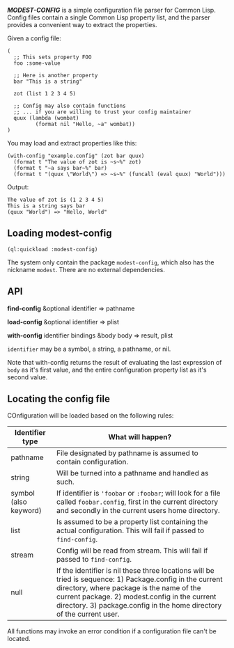***MODEST-CONFIG*** is a simple configuration file parser for Common Lisp. Config files contain a single Common Lisp property list, and the parser provides a convenient way to extract the properties.

Given a config file:

```
(
  ;; This sets property FOO
  foo :some-value

  ;; Here is another property
  bar "This is a string"

  zot (list 1 2 3 4 5)

  ;; Config may also contain functions
  ;; ... if you are willing to trust your config maintainer
  quux (lambda (wombat)
         (format nil "Hello, ~a" wombat))
)
```

You may load and extract properties like this:

```
(with-config "example.config" (zot bar quux)
  (format t "The value of zot is ~s~%" zot)
  (format t "~a says bar~%" bar)
  (format t "(quux \"World\") => ~s~%" (funcall (eval quux) "World")))
```

Output:

```
The value of zot is (1 2 3 4 5)
This is a string says bar
(quux "World") => "Hello, World"
```

## Loading modest-config

```
(ql:quickload :modest-config)
```

The system only contain the package `modest-config`, which also has the nickname `modest`. There are no external dependencies.

## API

**find-config** &optional identifier => pathname

**load-config** &optional identifier => plist

**with-config** identifier bindings &body body => result, plist

`identifier` may be a symbol, a string, a pathname, or nil.

Note that with-config returns the result of evaluating the last expression of `body` as it's first value, and the entire configuration property list as it's second value.

## Locating the config file

COnfiguration will be loaded based on the following rules:

| Identifier type       | What will happen?                                                                                                                                                                                                                                                               |
|-----------------------|---------------------------------------------------------------------------------------------------------------------------------------------------------------------------------------------------------------------------------------------------------------------------------|
| pathname              | File designated by pathname is assumed to contain configuration.                                                                                                                                                                                                                |
| string                | Will be turned into a pathname and handled as such.                                                                                                                                                                                                                             |
| symbol (also keyword) | If identifier is `'foobar` or `:foobar`; will look for a file called `foobar.config`, first in the current directory and secondly in the current users home directory.                                                                                                          |
| list                  | Is assumed to be a property list containing the actual configuration. This will fail if passed to `find-config`.                                                                                                                                                                |
| stream                | Config will be read from stream. This will fail if passed to `find-config`.                                                                                                                                                                                                     |
| null                  | If the identifier is nil these three locations will be tried is sequence: 1) Package.config in the current directory, where package is the name of the current package. 2) modest.config in the current directory. 3) package.config in the home directory of the current user. |

All functions may invoke an error condition if a configuration file can't be located.
